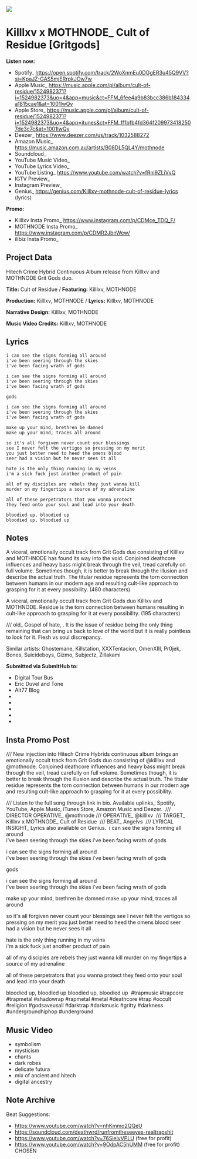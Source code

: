 ![](cult_of_residue_final_cover.png)

# Killlxv x MOTHNODE_ Cult of Residue [Gritgods]

**Listen now:** 
- Spotify_ https://open.spotify.com/track/2WoXnmEu0DGgER3u45Q9VV?si=KpaJZ-GAS5mjERrpkJOw7w
- Apple Music_ https://music.apple.com/pl/album/cult-of-residue/1524982371?i=1524982373&uo=4&app=music&ct=FFM_6fee4a9b83bcc386b184334a1815cae1&at=1001lwQy
- Apple Store_ https://music.apple.com/pl/album/cult-of-residue/1524982371?i=1524982373&uo=4&app=itunes&ct=FFM_ff1bfb4fd364f2099734182507de3c7c&at=1001lwQy
- Deezer_ https://www.deezer.com/us/track/1032588272
- Amazon Music_ https://music.amazon.com.au/artists/B08DL5QL4Y/mothnode
- Soundcloud_
- YouTube Music Video_
- YouTube Lyrics Video_
- YouTube Listing_ https://www.youtube.com/watch?v=fRni9ZLiVvQ
- IGTV Preview_
- Instagram Preview_
- Genius_ https://genius.com/Killlxv-mothnode-cult-of-residue-lyrics (lyrics)

**Promo:**
- Killlxv Insta Promo_ https://www.instagram.com/p/CDMce_TDQ_F/
- MOTHNODE Insta Promo_ https://www.instagram.com/p/CDMR2JbnWew/
- illbiz Insta Promo_

## Project Data

Hitech Crime Hybrid Continuous Album release from Killlxv and MOTHNODE Grit Gods duo.

**Title:** Cult of Residue / **Featuring:** Killlxv, MOTHNODE

**Production:** Killlxv, MOTHNODE / **Lyrics:** Killlxv, MOTHNODE

**Narrative Design:** Killlxv, MOTHNODE

**Music Video Credits:** Killlxv, MOTHNODE

## Lyrics

```
i can see the signs forming all around           
i've been seering through the skies
i've been facing wrath of gods

i can see the signs forming all around           
i've been seering through the skies
i've been facing wrath of gods

gods

i can see the signs forming all around           
i've been seering through the skies
i've been facing wrath of gods

make up your mind, brethren be damned
make up your mind, traces all around

so it's all forgiven never count your blessings
see I never felt the vertigos so pressing on my merit
you just better need to heed the omens blood
seer had a vision but he never sees it all

hate is the only thing running in my veins    
i'm a sick fuck just another product of pain

all of my disciples are rebels they just wanna kill
murder on my fingertips a source of my adrenaline 

all of these perpetrators that you wanna protect 
they feed onto your soul and lead into your death

bloodied up, bloodied up
bloodied up, bloodied up

```

## Notes

A viceral, emotionally occult track from Grit Gods duo consisting of Killlxv and MOTHNODE has found its way into the void. Conjoined deathcore influences and heavy bass might break through the veil, tread carefully on full volume. Sometimes though, it is better to break through the illusion and describe the actual truth. The titular residue represents the torn connection between humans in our modern age and resulting cult-like approach to grasping for it at every possibility.
(480 characters)

A viceral, emotionally occult track from Grit Gods duo Killlxv and MOTHNODE. Residue is the torn connection between humans resulting in cult-like approach to grasping for it at every possibility.
(195 characters)

/// old_
Gospel of hate, . It is the issue of residue being the only thing remaining that can bring us back to love of the world but it is really pointless to look for it. Flesh vs soul discrepancy.

Similar artists: Ghostemane, Killstation, XXXTentacion, OmenXIII, Pr0jek, Bones, Suicideboys, Gizmo, Subjectz, Zillakami

**Submitted via SubmitHub to:**
- Digital Tour Bus
- Eric Duvel and Tone
- Alt77 Blog
-
-
-
-
-

## Insta Promo Post

/// New injection into Hitech Crime Hybrids continuous album brings an emotionally occult track from Grit Gods duo consisting of @killlxv and @mothnode. Conjoined deathcore influences and heavy bass might break through the veil, tread carefully on full volume. Sometimes though, it is better to break through the illusion and describe the actual truth. The titular residue represents the torn connection between humans in our modern age and resulting cult-like approach to grasping for it at every possibility.

/// Listen to the full song through link in bio. Available uplinks_ Spotify, YouTube, Apple Music, iTunes Store, Amazon Music and Deezer.
⁣
⁣/// DIRECTOR OPERATIVE_ @mothnode⁣
/// OPERATIVE_ @killlxv
⁣
⁣⁣⁣⁣⁣⁣/// TARGET_ Killlxv x MOTHNODE_ Cult of Residue⁣
⁣
⁣⁣⁣⁣⁣⁣/// BEAT_ Angelvs⁣⁣
⁣
⁣⁣/// LYRICAL INSIGHT_⁣⁣
Lyrics also available on Genius.
⁣
i can see the signs forming all around           
i've been seering through the skies
i've been facing wrath of gods

i can see the signs forming all around           
i've been seering through the skies
i've been facing wrath of gods

gods

i can see the signs forming all around           
i've been seering through the skies
i've been facing wrath of gods

make up your mind, brethren be damned
make up your mind, traces all around

so it's all forgiven never count your blessings
see I never felt the vertigos so pressing on my merit
you just better need to heed the omens blood
seer had a vision but he never sees it all

hate is the only thing running in my veins    
i'm a sick fuck just another product of pain

all of my disciples are rebels they just wanna kill
murder on my fingertips a source of my adrenaline 

all of these perpetrators that you wanna protect 
they feed onto your soul and lead into your death

bloodied up, bloodied up
bloodied up, bloodied up
⁣
#trapmusic #trapcore #trapmetal #shadowrap #rapmetal #metal #deathcore #trap #occult #religion #godsaveusall #darktrap #darkmusic #gritty #darkness #undergroundhiphop #underground

## Music Video

- symbolism
- mysticism
- chants
- dark robes
- delicate futura
- mix of ancient and hitech
- digital ancestry

## Note Archive

Beat Suggestions: 
- https://www.youtube.com/watch?v=nhKmmo2QQeU
- https://soundcloud.com/deathwrd/runfromtheseeyes-realtrapshit
- https://www.youtube.com/watch?v=76SlelvVPLU (free for profit)
- https://www.youtube.com/watch?v=9OdpAC5hUMM (free for profit) CHOSEN

